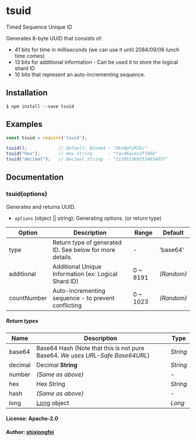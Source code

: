 # tsuid

Timed Sequence Unique ID

Generates 8-byte UUID that consists of:

- 41 bits for time in milliseconds (we can use it until 2084/09/06 lunch time comes)
- 13 bits for additional information - Can be used it to store the logical shard ID
- 10 bits that represent an auto-incrementing sequence.

## Installation

```
$ npm install --save tsuid
```

## Examples

```js
const tsuid = require('tsuid');

tsuid();            // Default: Base64 - "D6zWpFyMJGc"
tsuid("hex");       // Hex String      - "facd6acec2ff868"
tsuid("decimal");   // Decimal String  - "1129513692534654057"
```

## Documentation

### tsuid(options)

Generates and returns UUID.

* `options` (object || string): Generating options. (or return type)

Option      | Description                                                  | Range | Default
-------     | ------------------------------------------------------------ | ---- | ------
type        | Return type of generated ID. See below for more details. | - | 'base64'
additional  | Additional Unique Information (ex: Logical Shard ID) | 0 ~ 8191 | *(Random)*
countNumber | Auto-incrementing sequence - to prevent conflicting  | 0 ~ 1023 | *(Random)*

##### Return types

Name     | Description            | Type     |
---------| ---                    | ---      |
base64   | Base64 Hash (Note that this is not pure Base64. *We uses URL-Safe Base64URL*) | *String* |
decimal  | Decimal **String**     | *String* |
number   | *(Same as above)*        | -        |
hex      | Hex String             | *String* |
hash     | *(Same as above)*        | -        |
long     | [Long](https://github.com/dcodeIO/Long.js) object | *Long* |

#### License: Apache-2.0

#### Author: [shixiongfei](https://github.com/shixiongfei)
